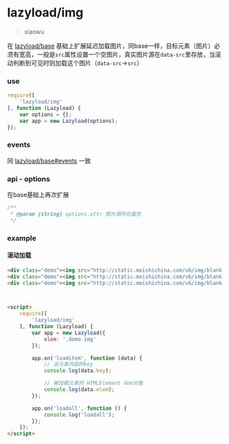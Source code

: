 # lazyload/img

> xiaowu

在 [lazyload/base](src/lazyload/base.md) 基础上扩展延迟加载图片，同base一样，目标元素（图片）必须有宽高，一般是`src`属性设置一个空图片，真实图片源在`data-src`里存放，当滚动判断到可见时则加载这个图片（`data-src`->`src`）

### use

```js
require([
    'lazyload/img'
], function (Lazyload) {
    var options = {};
    var app = new Lazyload(options);
});
```

### events

同 [lazyload/base#events](src/lazyload/base.md#events) 一致


### api - options

在base基础上再次扩展

```js
/**
 * @param {string} options.attr 图片源所在属性
 */
```

### example

#### 滚动加载

```html
<div class="demo"><img src="http://static.meishichina.com/v6/img/blank.gif" alt="延迟加载" data-src="http://dummyimage.com/300x300" width="300" height="300"></div>
<div class="demo"><img src="http://static.meishichina.com/v6/img/blank.gif" alt="延迟加载" data-src="http://dummyimage.com/300x300" width="300" height="300"></div>
<div class="demo"><img src="http://static.meishichina.com/v6/img/blank.gif" alt="延迟加载" data-src="http://dummyimage.com/300x300" width="300" height="300"></div>



<script>
    require([
        'lazyload/img'
    ], function (Lazyload) {
        var app = new Lazyload({
            elem: '.demo img'
        });

        app.on('loaditem', function (data) {
            // 该元素内部的key
            console.log(data.key);

            // 被加载元素的 HTMLElement dom对象
            console.log(data.elem);
        });

        app.on('loadall', function () {
            console.log('loadall');
        });
    });
</script>
```